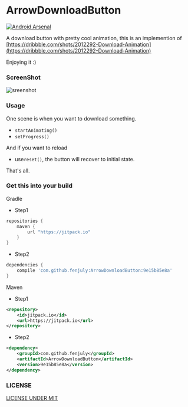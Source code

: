 # ArrowDownloadButton
[![Android Arsenal](https://img.shields.io/badge/Android%20Arsenal-ArrowDownloadButton-green.svg?style=flat)](https://android-arsenal.com/details/1/2307)

A download button with pretty cool animation, this is an implemention of [https://dribbble.com/shots/2012292-Download-Animation](https://dribbble.com/shots/2012292-Download-Animation)

Enjoying it :)

### ScreenShot
![sreenshot](https://github.com/fenjuly/ArrowDownloadButton/blob/master/screenshots/arrowdownloadbutton.gif)

### Usage
One scene is when you want to download something.
* `startAnimating()`
* `setProgress()`

And if you want to reload
* use`reset()`, the button will recover to initial state.

That's all.

### Get this into your build

Gradle
* Step1
```groovy
repositories {
    maven {
        url "https://jitpack.io"
    }
}
```
* Step2
```groovy
dependencies {
    compile 'com.github.fenjuly:ArrowDownloadButton:9e15b85e8a'
}
```

Maven
* Step1
```xml
<repository>
    <id>jitpack.io</id>
    <url>https://jitpack.io</url>
</repository>
```

* Step2
```xml
<dependency>
    <groupId>com.github.fenjuly</groupId>
    <artifactId>ArrowDownloadButton</artifactId>
    <version>9e15b85e8a</version>
</dependency>
```
   

### LICENSE
[LICENSE UNDER MIT](https://github.com/fenjuly/ArrowDownloadButton/raw/master/LICENSE)





